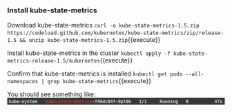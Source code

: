 
### Install kube-state-metrics
Download kube-state-metrics
`curl -o kube-state-metrics-1.5.zip https://codeload.github.com/kubernetes/kube-state-metrics/zip/release-1.5 && unzip kube-state-metrics-1.5.zip`{{execute}}

Install kube-state-metrics in the cluster
`kubectl apply -f kube-state-metrics-release-1.5/kubernetes`{{execute}}

Confirm that kube-state-metrics is installed
`kubectl get pods --all-namespaces | grep kube-state-metrics`{{execute}}

You should see something like:
![alt text](https://github.com/polfliet/katacoda-scenarios/blob/master/kubernetes/screenshots/ksm.png?raw=true "Kube-state-metrics")